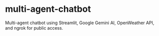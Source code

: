 # multi-agent-chatbot
Multi-agent chatbot using Streamlit, Google Gemini AI, OpenWeather API, and ngrok for public access.
